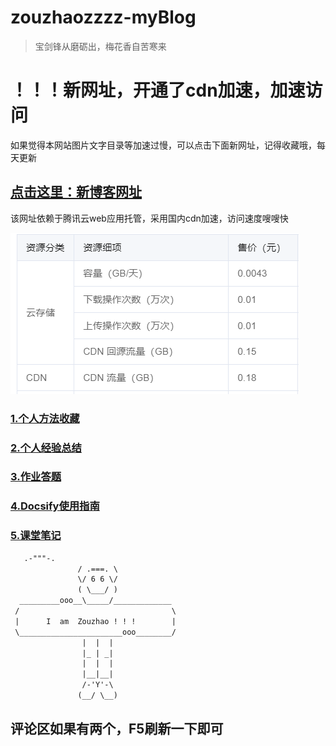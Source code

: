 # zouzhaozzzz-myBlog

> 宝剑锋从磨砺出，梅花香自苦寒来

# ！！！新网址，开通了cdn加速，加速访问

如果觉得本网站图片文字目录等加速过慢，可以点击下面新网址，记得收藏哦，每天更新

## [点击这里：新博客网址](https://blogs-1gcbbkn727f78361-1301666279.ap-shanghai.app.tcloudbase.com/#/)

该网址依赖于腾讯云web应用托管，采用国内cdn加速，访问速度嗖嗖快

![image-20220718191924622](images/image-20220718191924622.png)




### [1.个人方法收藏](/Project/java方法/java方法.md)



### [2.个人经验总结](/Project/经验总结.md)



### [3.作业答题](/Project/作业答题.md)



### [4.Docsify使用指南](/Project/Docsify使用指南.md)



### [5.课堂笔记](/Project/笔记/chapter-1章/chapter-1章.md)



~~~html
   .-"""-.
               / .===. \
               \/ 6 6 \/									
               ( \___/ )									
  _________ooo__\_____/_____________
 /                                  \
 |      I  am  Zouzhao ! ! !        |
 \_______________________ooo________/ 
                |  |  |							 	
                |_ | _|								
                |  |  |								
                |__|__|								
                /-'Y'-\								
               (__/ \__)									

~~~





## 评论区如果有两个，F5刷新一下即可
